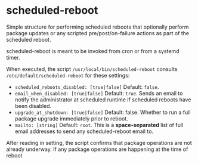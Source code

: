 # scheduled-reboot
Simple structure for performing scheduled reboots that optionally perform package updates or any scripted pre/post/on-failure actions as part of the scheduled reboot.

scheduled-reboot is meant to be invoked from cron or from a systemd timer.  

When executed, the script `/usr/local/bin/scheduled-reboot` consults `/etc/default/scheduled-reboot` for these settings:

 - `scheduled_reboots_disabled: [true|false]`
    Default: `false`.  
 - `email_when_disabled: [true|false]`
    Default: `true`.  Sends an email to notify the administrator at scheduled runtime if scheduled reboots have been disabled.
 - `upgrade_at_shutdown: [true|false]`
    Default: false.  Whether to run a full package upgrade immediately prior to reboot.
 - `mailto: [string]`
    Default: `root`.  This is a **space-separated** list of full email addresses to send any scheduled-reboot email to.

After reading in setting, the script confirms that package operations are not already underway.  If any package operations are happening at the time of reboot 
